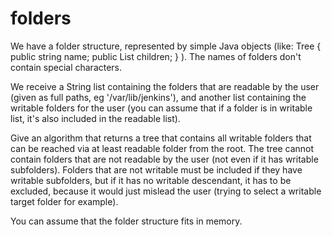 # folders
We have a folder structure, represented by simple Java objects (like: Tree { public string name; public List<Tree> children; } ). 
The names of folders don't contain special characters. 

We receive a String list containing the folders that are readable by the user (given as full paths, eg '/var/lib/jenkins'), 
and another list containing the writable folders for the user 
(you can assume that if a folder is in writable list, it's also included in the readable list).

Give an algorithm that returns a tree that contains all writable folders that can be reached via at least readable folder from the root. 
The tree cannot contain folders that are not readable by the user (not even if it has writable subfolders). 
Folders that are not writable must be included if they have writable subfolders, but if it has no writable descendant, it has to be excluded, because it would just mislead the user (trying to select a writable target folder for example).

You can assume that the folder structure fits in memory.
